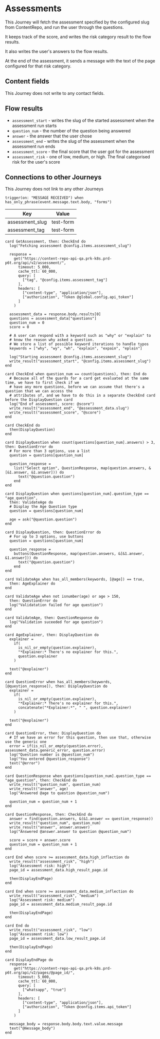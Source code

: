 # Assessments

This Journey will fetch the assessment specified by the configured slug from ContentRepo, and run the user through the questions.

It keeps track of the score, and writes the risk category result to the flow results.

It also writes the user's answers to the flow results.

At the end of the assessment, it sends a message with the text of the page configured for that risk category.

## Content fields

This Journey does not write to any contact fields.

## Flow results

* `assessment_start` - writes the slug of the started assessment when the assessment run starts
* `question_num` - the number of the question being answered
* `answer` - the answer that the user chose
* `assessment_end` - writes the slug of the assessment when the assessment run ends
* `assessment_score` - the final score that the user got for the assessment
* `assessment_risk` - one of low, medium, or high. The final categorised risk for the user's score

## Connections to other Journeys

This Journey does not link to any other Journeys

```stack
trigger(on: "MESSAGE RECEIVED") when has_only_phrase(event.message.text.body, "forms")

```

<!--
 dictionary: "config"
version: "0.1.0"
columns: [] 
-->

| Key             | Value     |
| --------------- | --------- |
| assessment_slug | test-form |
| assessment_tag  | test-form |

```stack
card GetAssessment, then: CheckEnd do
  log("Fetching assessment @config.items.assessment_slug")

  response =
    get("https://content-repo-api-qa.prk-k8s.prd-p6t.org/api/v2/assessment/",
      timeout: 5_000,
      cache_ttl: 60_000,
      query: [
        ["tag", "@config.items.assessment_tag"]
      ],
      headers: [
        ["content-type", "application/json"],
        ["authorization", "Token @global.config.api_token"]
      ]
    )

  assessment_data = response.body.results[0]
  questions = assessment_data["questions"]
  question_num = 0
  score = 0

  # A user can respond with a keyword such as "why" or "explain" to
  # know the reason why asked a question. 
  # We store a list of possible keyword iterations to handle typos
  keywords = ["why", "wy", "wh", "explain", "expain", "eplain"]

  log("Starting assessment @config.items.assessment_slug")
  write_result("assessment_start", "@config.items.assessment_slug")
end

```

```stack
card CheckEnd when question_num == count(questions), then: End do
  # Because all of the guards for a card get evaluated at the same time, we have to first check if we
  # have any more questions, before we can assume that there's a question that we can access the
  # attributes of, and we have to do this in a separate CheckEnd card before the DisplayQuestion card
  log("End of assessment, score: @score")
  write_result("assessment_end", "@assessment_data.slug")
  write_result("assessment_score", "@score")
end

card CheckEnd do
  then(DisplayQuestion)
end

card DisplayQuestion when count(questions[question_num].answers) > 3, then: QuestionError do
  # For more than 3 options, use a list
  question = questions[question_num]

  question_response =
    list("Select option", QuestionResponse, map(question.answers, &[&1.answer, &1.answer])) do
      text("@question.question")
    end
end

card DisplayQuestion when questions[question_num].question_type == "age_question",
  then: ValidateAge do
  # Display the Age Question type
  question = questions[question_num]

  age = ask("@question.question")
end

card DisplayQuestion, then: QuestionError do
  # For up to 3 options, use buttons 
  question = questions[question_num]

  question_response =
    buttons(QuestionResponse, map(question.answers, &[&1.answer, &1.answer])) do
      text("@question.question")
    end
end

card ValidateAge when has_all_members(keywords, [@age]) == true,
  then: AgeExplainer do
end

card ValidateAge when not isnumber(age) or age > 150,
  then: QuestionError do
  log("Validatation failed for age question")
end

card ValidateAge, then: QuestionResponse do
  log("Validation suceeded for age question")
end

card AgeExplainer, then: DisplayQuestion do
  explainer =
    if(
      is_nil_or_empty(question.explainer),
      "*Explainer:* There's no explainer for this.",
      question.explainer
    )

  text("@explainer")
end

card QuestionError when has_all_members(keywords, [@question_response]), then: DisplayQuestion do
  explainer =
    if(
      is_nil_or_empty(question.explainer),
      "*Explainer:* There's no explainer for this.",
      concatenate("*Explainer:*", " ", question.explainer)
    )

  text("@explainer")
end

card QuestionError, then: DisplayQuestion do
  # If we have an error for this question, then use that, otherwise use the generic one
  error = if(is_nil_or_empty(question.error), assessment_data.generic_error, question.error)
  log("Question number is @question_num")
  log("You entered @question_response")
  text("@error")
end

```

```stack
card QuestionResponse when questions[question_num].question_type == "age_question", then: CheckEnd do
  write_result("question_num", question_num)
  write_result("answer", age)
  log("Answered @age to question @question_num")

  question_num = question_num + 1
end

card QuestionResponse, then: CheckEnd do
  answer = find(question.answers, &(&1.answer == question_response))
  write_result("question_num", question_num)
  write_result("answer", answer.answer)
  log("Answered @answer.answer to question @question_num")

  score = score + answer.score
  question_num = question_num + 1
end

```

```stack
card End when score >= assessment_data.high_inflection do
  write_result("assessment_risk", "high")
  log("Assessment risk: high")
  page_id = assessment_data.high_result_page.id

  then(DisplayEndPage)
end

card End when score >= assessment_data.medium_inflection do
  write_result("assessment_risk", "medium")
  log("Assessment risk: medium")
  page_id = assessment_data.medium_result_page.id

  then(DisplayEndPage)
end

card End do
  write_result("assessment_risk", "low")
  log("Assessment risk: low")
  page_id = assessment_data.low_result_page.id

  then(DisplayEndPage)
end

card DisplayEndPage do
  response =
    get("https://content-repo-api-qa.prk-k8s.prd-p6t.org/api/v2/pages/@page_id/",
      timeout: 5_000,
      cache_ttl: 60_000,
      query: [
        ["whatsapp", "true"]
      ],
      headers: [
        ["content-type", "application/json"],
        ["authorization", "Token @config.items.api_token"]
      ]
    )

  message_body = response.body.body.text.value.message
  text("@message_body")
end

```
